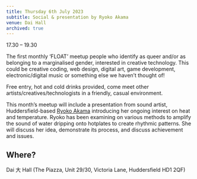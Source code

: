 ```yaml
---
title: Thursday 6th July 2023
subtitle: Social & presentation by Ryoko Akama
venue: Dai Hall
archived: true
---
```


17.30 – 19.30

The first monthly ‘FLOAT’ meetup people who identify as queer and/or as belonging to a marginalised gender, interested in creative technology. This could be creative coding, web design, digital art, game development, electronic/digital music or something else we haven’t thought of!

Free entry, hot and cold drinks provided, come meet other artists/creatives/technologists in a friendly, casual environment.

This month’s meetup will include a presentation from sound artist, Huddersfield-based [Ryoko Akama](https://ryokoakama.com/) introducing her ongoing interest on heat and temperature. Ryoko has been examining on various methods to amplify the sound of water dripping onto hotplates to create rhythmic patterns. She will discuss her idea, demonstrate its process, and discuss achievement and issues.

## Where?

Dai 大 Hall (The Piazza, Unit 29/30, Victoria Lane, Huddersfield HD1 2QF)

